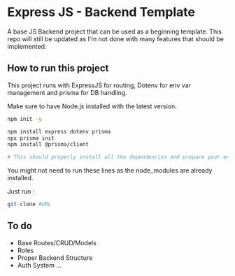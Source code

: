 # Express JS - Backend Template

A base JS Backend project that can be used as a beginning template.
This repo will still be updated as I'm not done with many features that should be implemented.

## How to run this project

This project runs with ExpressJS for routing, Dotenv for env var management and prisma for DB handling.

Make sure to have Node.js installed with the latest version.

```bash
npm init -y

npm install express dotenv prisma
npx prisma init
npm install @prisma/client

# This should properly install all the dependencies and prepare your environnement for dev-env
```

You might not need to run these lines as the node_modules are already installed.

Just run :

```bash
git clone #URL
```

## To do

- Base Routes/CRUD/Models
- Roles
- Proper Backend Structure
- Auth System
...




